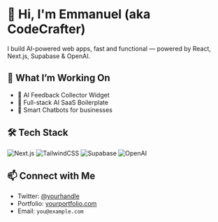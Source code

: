 # 👋 Hi, I'm Emmanuel (aka CodeCrafter)

I build AI-powered web apps, fast and functional — powered by React, Next.js, Supabase & OpenAI.

## 🧠 What I’m Working On
- 🔧 AI Feedback Collector Widget
- 🚀 Full-stack AI SaaS Boilerplate
- 💬 Smart Chatbots for businesses

## 🛠 Tech Stack
![Next.js](https://img.shields.io/badge/Next.js-000?style=for-the-badge&logo=next.js)
![TailwindCSS](https://img.shields.io/badge/TailwindCSS-38b2ac?style=for-the-badge&logo=tailwind-css)
![Supabase](https://img.shields.io/badge/Supabase-3ECF8E?style=for-the-badge&logo=supabase)
![OpenAI](https://img.shields.io/badge/OpenAI-412991?style=for-the-badge&logo=openai)

## 📫 Connect with Me
- Twitter: [@yourhandle](https://twitter.com/yourhandle)
- Portfolio: [yourportfolio.com](https://yourportfolio.com)
- Email: `you@example.com`


